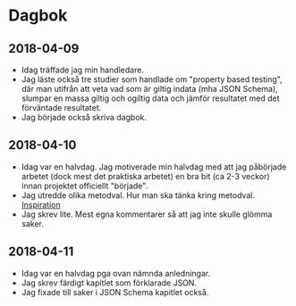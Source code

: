 # Dagbok

## 2018-04-09
- Idag träffade jag min handledare.
- Jag läste också tre studier som handlade om "property based testing", där man utifrån att veta vad som är giltig indata (mha JSON Schema), slumpar en massa giltig och ogiltig data och jämför resultatet med det förväntade resultatet.
- Jag började också skriva dagbok.

## 2018-04-10
- Idag var en halvdag. Jag motiverade min halvdag med att jag påbörjade arbetet (dock mest det praktiska arbetet) en bra bit (ca 2-3 veckor) innan projektet officiellt "började".
- Jag utredde olika metodval. Hur man ska tänka kring metodval.
[Inspiration](http://www.eippee.eu/cms/Default.aspx?tabid=3284)
- Jag skrev lite. Mest egna kommentarer så att jag inte skulle glömma saker.

## 2018-04-11
- Idag var en halvdag pga ovan nämnda anledningar.
- Jag skrev färdigt kapitlet som förklarade JSON.
- Jag fixade till saker i JSON Schema kapitlet också.
